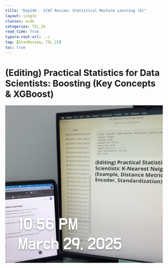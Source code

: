 ```yaml
---
title: "Day146 - STAT Review: Statistical Machine Learning (8)"
layout: single
classes: wide
categories: TIL_25
read_time: True
typora-root-url: ../
tag: [StatReview, TIL_25]
toc: true 
---
```


# (Editing) Practical Statistics for Data Scientists: Boosting (Key Concepts & XGBoost) 

![12C38DDB-024F-4693-BB2D-848242F6B182](../../images/2025-03-29-TIL25_Day145/12C38DDB-024F-4693-BB2D-848242F6B182.jpeg)

<br>

